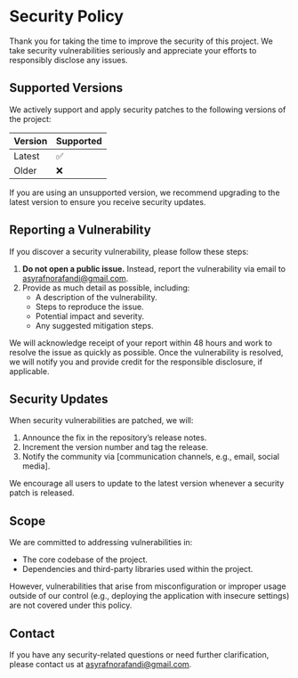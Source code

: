 # Security Policy

Thank you for taking the time to improve the security of this project. We take security vulnerabilities seriously and appreciate your efforts to responsibly disclose any issues.

## Supported Versions

We actively support and apply security patches to the following versions of the project:

| Version | Supported          |
| ------- | ------------------ |
| Latest  | :white_check_mark: |
| Older   | :x:                |

If you are using an unsupported version, we recommend upgrading to the latest version to ensure you receive security updates.

## Reporting a Vulnerability

If you discover a security vulnerability, please follow these steps:

1. **Do not open a public issue.** Instead, report the vulnerability via email to asyrafnorafandi@gmail.com.
2. Provide as much detail as possible, including:
   - A description of the vulnerability.
   - Steps to reproduce the issue.
   - Potential impact and severity.
   - Any suggested mitigation steps.

We will acknowledge receipt of your report within 48 hours and work to resolve the issue as quickly as possible. Once the vulnerability is resolved, we will notify you and provide credit for the responsible disclosure, if applicable.

## Security Updates

When security vulnerabilities are patched, we will:

1. Announce the fix in the repository’s release notes.
2. Increment the version number and tag the release.
3. Notify the community via [communication channels, e.g., email, social media].

We encourage all users to update to the latest version whenever a security patch is released.

## Scope

We are committed to addressing vulnerabilities in:

- The core codebase of the project.
- Dependencies and third-party libraries used within the project.

However, vulnerabilities that arise from misconfiguration or improper usage outside of our control (e.g., deploying the application with insecure settings) are not covered under this policy.

## Contact

If you have any security-related questions or need further clarification, please contact us at asyrafnorafandi@gmail.com.
